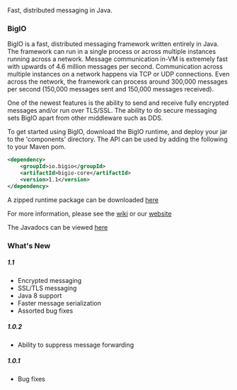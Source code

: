 Fast, distributed messaging in Java.

### BigIO

BigIO is a fast, distributed messaging framework written entirely in Java. The 
framework can run in a single process or across multiple instances running 
across a network. Message communication in-VM is extremely fast with upwards of 
4.6 million messages per second. Communication across multiple instances on a 
network happens via TCP or UDP connections. Even across the network, the 
framework can process around 300,000 messages per second (150,000 messages sent 
and 150,000 messages received).

One of the newest features is the ability to send and receive fully encrypted
messages and/or run over TLS/SSL.  The ability to do secure messaging sets
BigIO apart from other middleware such as DDS.

To get started using BigIO, download the BigIO runtime, and deploy your jar
to the 'components' directory. The API can be used by adding the following to
your Maven pom.

```XML
<dependency>
    <groupId>io.bigio</groupId>
    <artifactId>bigio-core</artifactId>
    <version>1.1</version>
</dependency>
```

A zipped runtime package can be downloaded [here](http://search.maven.org/remotecontent?filepath=io/bigio/bigio-runtime/1.1/bigio-runtime-1.1.zip)

For more information, please see the [wiki](https://github.com/Archarithms/bigio/wiki)
or our [website](http://bigio.io)

The Javadocs can be viewed [here](http://bigio.io/javadoc/)

### What's New

##### 1.1
- Encrypted messaging
- SSL/TLS messaging
- Java 8 support
- Faster message serialization
- Assorted bug fixes

##### 1.0.2
- Ability to suppress message forwarding

##### 1.0.1
- Bug fixes
